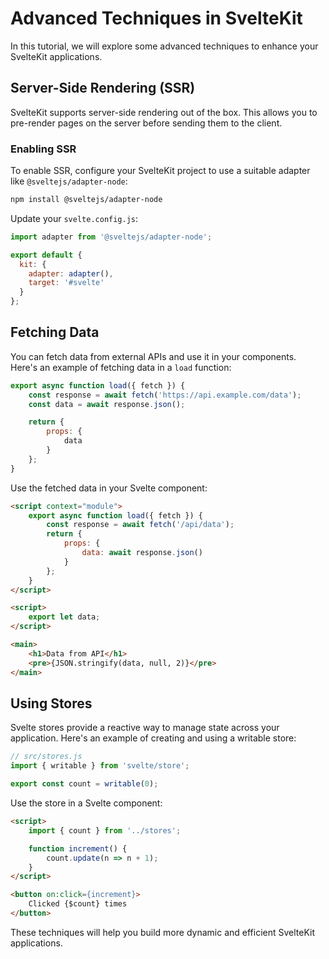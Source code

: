 # Advanced Techniques in SvelteKit

In this tutorial, we will explore some advanced techniques to enhance your SvelteKit applications.

## Server-Side Rendering (SSR)

SvelteKit supports server-side rendering out of the box. This allows you to pre-render pages on the server before sending them to the client.

### Enabling SSR

To enable SSR, configure your SvelteKit project to use a suitable adapter like `@sveltejs/adapter-node`:

```bash
npm install @sveltejs/adapter-node
```

Update your `svelte.config.js`:

```js
import adapter from '@sveltejs/adapter-node';

export default {
  kit: {
    adapter: adapter(),
    target: '#svelte'
  }
};
```

## Fetching Data

You can fetch data from external APIs and use it in your components. Here's an example of fetching data in a `load` function:

```js
export async function load({ fetch }) {
    const response = await fetch('https://api.example.com/data');
    const data = await response.json();

    return {
        props: {
            data
        }
    };
}
```

Use the fetched data in your Svelte component:

```html
<script context="module">
    export async function load({ fetch }) {
        const response = await fetch('/api/data');
        return {
            props: {
                data: await response.json()
            }
        };
    }
</script>

<script>
    export let data;
</script>

<main>
    <h1>Data from API</h1>
    <pre>{JSON.stringify(data, null, 2)}</pre>
</main>
```

## Using Stores

Svelte stores provide a reactive way to manage state across your application. Here's an example of creating and using a writable store:

```js
// src/stores.js
import { writable } from 'svelte/store';

export const count = writable(0);
```

Use the store in a Svelte component:

```html
<script>
    import { count } from '../stores';

    function increment() {
        count.update(n => n + 1);
    }
</script>

<button on:click={increment}>
    Clicked {$count} times
</button>
```

These techniques will help you build more dynamic and efficient SvelteKit applications.
